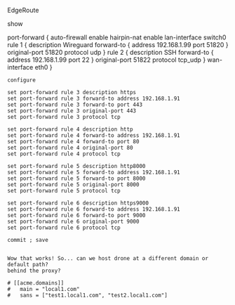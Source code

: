 EdgeRoute 

show


port-forward {
    auto-firewall enable
    hairpin-nat enable
    lan-interface switch0
    rule 1 {
        description Wireguard
        forward-to {
            address 192.168.1.99
            port 51820
        }
        original-port 51820
        protocol udp
    }
    rule 2 {
        description SSH
        forward-to {
            address 192.168.1.99
            port 22
        }
        original-port 51822
        protocol tcp_udp
    }
    wan-interface eth0
}


```
configure

set port-forward rule 3 description https
set port-forward rule 3 forward-to address 192.168.1.91
set port-forward rule 3 forward-to port 443
set port-forward rule 3 original-port 443
set port-forward rule 3 protocol tcp

set port-forward rule 4 description http 
set port-forward rule 4 forward-to address 192.168.1.91
set port-forward rule 4 forward-to port 80
set port-forward rule 4 original-port 80
set port-forward rule 4 protocol tcp

set port-forward rule 5 description http8000
set port-forward rule 5 forward-to address 192.168.1.91
set port-forward rule 5 forward-to port 8000
set port-forward rule 5 original-port 8000
set port-forward rule 5 protocol tcp

set port-forward rule 6 description https9000
set port-forward rule 6 forward-to address 192.168.1.91
set port-forward rule 6 forward-to port 9000
set port-forward rule 6 original-port 9000
set port-forward rule 6 protocol tcp

commit ; save


Wow that works! So... can we host drone at a different domain or default path?
behind the proxy?

# [[acme.domains]]
#   main = "local1.com"
#   sans = ["test1.local1.com", "test2.local1.com"]

